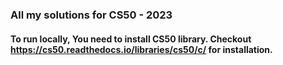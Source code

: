 ### All my solutions for CS50 - 2023

#### To run locally, You need to install CS50 library. Checkout https://cs50.readthedocs.io/libraries/cs50/c/ for installation. 
